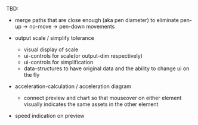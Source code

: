 

TBD:

- merge paths that are close enough (aka pen diameter) to eliminate pen-up -> no-move -> pen-down movements
- output scale / simplify tolerance
  - visual display of scale
  - ui-controls for scale(or output-dim respectively)
  - ui-controls for simplification
  - data-structures to have original data and the ability to change ui on the fly

- acceleration-calculation / acceleration diagram
  - connect preview and chart so that mouseover on either element visually indicates the same assets in the other element

- speed indication on preview
